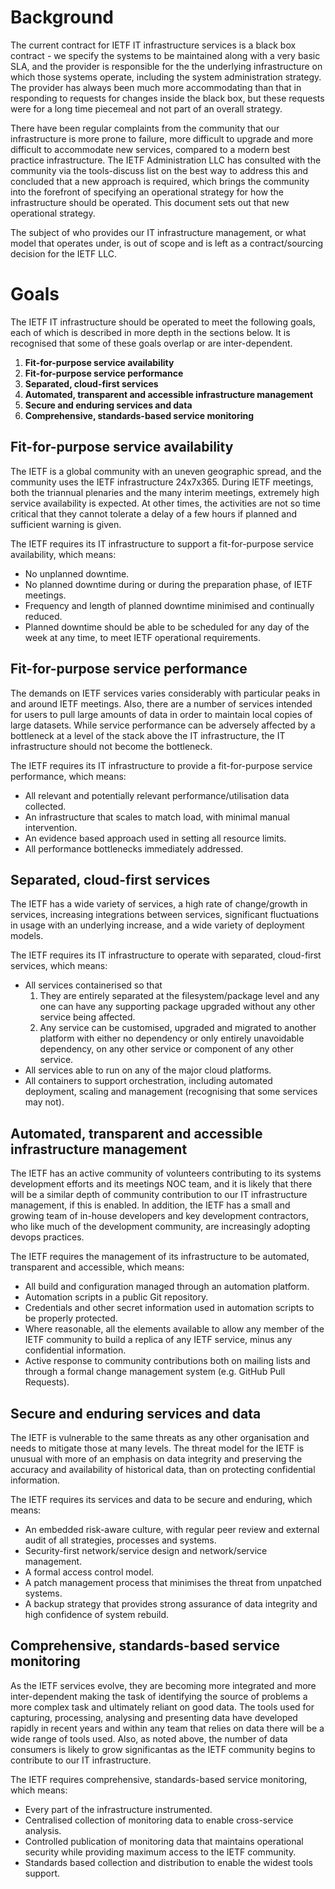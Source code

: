 # Background
The current contract for IETF IT infrastructure services is a black box contract - we specify the systems to be maintained along with a very basic SLA, and the provider is responsible for the the underlying infrastructure on which those systems operate, including the system administration strategy. The provider has always been much more accommodating than that in responding to requests for changes inside the black box, but these requests were for a long time piecemeal and not part of an overall strategy.

There have been regular complaints from the community that our infrastructure is more prone to failure, more difficult to upgrade and more difficult to accommodate new services, compared to a modern best practice infrastructure.  The IETF Administration LLC has consulted with the community via the tools-discuss list on the best way to address this and concluded that a new approach is required, which brings the community into the forefront of specifying an operational strategy for how the infrastructure should be operated.  This document sets out that new operational strategy.

The subject of who provides our IT infrastructure management, or what model that operates under, is out of scope and is left as a contract/sourcing decision for the IETF LLC. 

# Goals
The IETF IT infrastructure should be operated to meet the following goals, each of which is described in more depth in the sections below.  It is recognised that some of these goals overlap or are inter-dependent.

1. **Fit-for-purpose service availability**
1. **Fit-for-purpose service performance**
1. **Separated, cloud-first services**
1. **Automated, transparent and accessible infrastructure management**
1. **Secure and enduring services and data**
1. **Comprehensive, standards-based service monitoring**

## Fit-for-purpose service availability
The IETF is a global community with an uneven geographic spread, and the community uses the IETF infrastructure 24x7x365.  During IETF meetings, both the triannual plenaries and the many interim meetings, extremely high service availability is expected.  At other times, the activities are not so time critical that they cannot tolerate a delay of a few hours if planned and sufficient warning is given. 

The IETF requires its IT infrastructure to support a fit-for-purpose service availability, which means:
* No unplanned downtime.
* No planned downtime during or during the preparation phase, of IETF meetings.
* Frequency and length of planned downtime minimised and continually reduced.
* Planned downtime should be able to be scheduled for any day of the week at any time, to meet IETF operational requirements.

## Fit-for-purpose service performance
The demands on IETF services varies considerably with particular peaks in and around IETF meetings.  Also, there are a number of services intended for users to pull large amounts of data in order to maintain local copies of large datasets. While service performance can be adversely affected by a bottleneck at a level of the stack above the IT infrastructure, the IT infrastructure should not become the bottleneck.

The IETF requires its IT infrastructure to provide a fit-for-purpose service performance, which means:
* All relevant and potentially relevant performance/utilisation data collected.
* An infrastructure that scales to match load, with minimal manual intervention.
* An evidence based approach used in setting all resource limits.
* All performance bottlenecks immediately addressed.

## Separated, cloud-first services
The IETF has a wide variety of services, a high rate of change/growth in services, increasing integrations between services, significant fluctuations in usage with an underlying increase, and a wide variety of deployment models.

The IETF requires its IT infrastructure to operate with separated, cloud-first services, which means:
* All services containerised so that
  1. They are entirely separated at the filesystem/package level and any one can have any supporting package upgraded without any other service being affected.
  1. Any service can be customised, upgraded and migrated to another platform with either no dependency or only entirely unavoidable dependency, on any other service or component of any other service.
* All services able to run on any of the major cloud platforms.
* All containers to support orchestration, including automated deployment, scaling and management (recognising that some services may not).

## Automated, transparent and accessible infrastructure management
The IETF has an active community of volunteers contributing to its systems development efforts and its meetings NOC team, and it is likely that there will be a similar depth of community contribution to our IT infrastructure management, if this is enabled.  In addition, the IETF has a small and growing team of in-house developers and key development contractors, who like much of the development community, are increasingly adopting devops practices.

The IETF requires the management of its infrastructure to be automated, transparent and accessible, which means:
* All build and configuration managed through an automation platform.
* Automation scripts in a public Git repository.
* Credentials and other secret information used in automation scripts to be properly protected.
* Where reasonable, all the elements available to allow any member of the IETF community to build a replica of any IETF service, minus any confidential information.
* Active response to community contributions both on mailing lists and through a formal change management system (e.g. GitHub Pull Requests).

## Secure and enduring services and data
The IETF is vulnerable to the same threats as any other organisation and needs to mitigate those at many levels. The threat model for the IETF is unusual with more of an emphasis on data integrity and preserving the accuracy and availability of historical data, than on protecting confidential information.

The IETF requires its services and data to be secure and enduring, which means:
* An embedded risk-aware culture, with regular peer review and external audit of all strategies, processes and systems.
* Security-first network/service design and network/service management.
* A formal access control model.
* A patch management process that minimises the threat from unpatched systems.
* A backup strategy that provides strong assurance of data integrity and high confidence of system rebuild.

## Comprehensive, standards-based service monitoring
As the IETF services evolve, they are becoming more integrated and more inter-dependent making the task of identifying the source of problems a more complex task and ultimately reliant on good data. The tools used for capturing, processing, analysing and presenting data have developed rapidly in recent years and within any team that relies on data there will be a wide range of tools used. Also, as noted above, the number of data consumers is likely to grow significantas as the IETF community begins to contribute to our IT infrastructure.

The IETF requires comprehensive, standards-based service monitoring, which means:
* Every part of the infrastructure instrumented.
* Centralised collection of monitoring data to enable cross-service analysis.
* Controlled publication of monitoring data that maintains operational security while providing maximum access to the IETF community.
* Standards based collection and distribution to enable the widest tools support.
